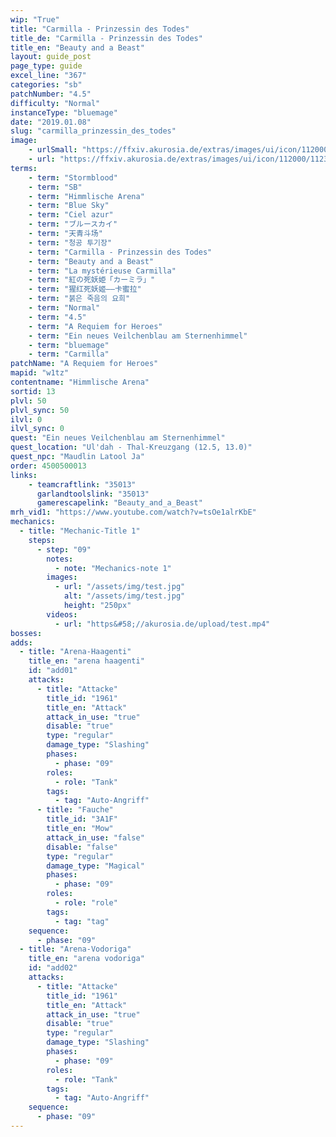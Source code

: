 ```yaml
---
wip: "True"
title: "Carmilla - Prinzessin des Todes"
title_de: "Carmilla - Prinzessin des Todes"
title_en: "Beauty and a Beast"
layout: guide_post
page_type: guide
excel_line: "367"
categories: "sb"
patchNumber: "4.5"
difficulty: "Normal"
instanceType: "bluemage"
date: "2019.01.08"
slug: "carmilla_prinzessin_des_todes"
image:
    - urlSmall: "https://ffxiv.akurosia.de/extras/images/ui/icon/112000/112332.png"
    - url: "https://ffxiv.akurosia.de/extras/images/ui/icon/112000/112332.png"
terms:
    - term: "Stormblood"
    - term: "SB"
    - term: "Himmlische Arena"
    - term: "Blue Sky"
    - term: "Ciel azur"
    - term: "ブルースカイ"
    - term: "天青斗场"
    - term: "청공 투기장"
    - term: "Carmilla - Prinzessin des Todes"
    - term: "Beauty and a Beast"
    - term: "La mystérieuse Carmilla"
    - term: "紅の死妖姫「カーミラ」"
    - term: "猩红死妖姬——卡蜜拉"
    - term: "붉은 죽음의 요희"
    - term: "Normal"
    - term: "4.5"
    - term: "A Requiem for Heroes"
    - term: "Ein neues Veilchenblau am Sternenhimmel"
    - term: "bluemage"
    - term: "Carmilla"
patchName: "A Requiem for Heroes"
mapid: "w1tz"
contentname: "Himmlische Arena"
sortid: 13
plvl: 50
plvl_sync: 50
ilvl: 0
ilvl_sync: 0
quest: "Ein neues Veilchenblau am Sternenhimmel"
quest_location: "Ul'dah - Thal-Kreuzgang (12.5, 13.0)"
quest_npc: "Maudlin Latool Ja"
order: 4500500013
links:
    - teamcraftlink: "35013"
      garlandtoolslink: "35013"
      gamerescapelink: "Beauty_and_a_Beast"
mrh_vid1: "https://www.youtube.com/watch?v=tsOe1alrKbE"
mechanics:
  - title: "Mechanic-Title 1"
    steps:
      - step: "09"
        notes:
          - note: "Mechanics-note 1"
        images:
          - url: "/assets/img/test.jpg"
            alt: "/assets/img/test.jpg"
            height: "250px"
        videos:
          - url: "https&#58;//akurosia.de/upload/test.mp4"
bosses:
adds:
  - title: "Arena-Haagenti"
    title_en: "arena haagenti"
    id: "add01"
    attacks:
      - title: "Attacke"
        title_id: "1961"
        title_en: "Attack"
        attack_in_use: "true"
        disable: "true"
        type: "regular"
        damage_type: "Slashing"
        phases:
          - phase: "09"
        roles:
          - role: "Tank"
        tags:
          - tag: "Auto-Angriff"
      - title: "Fauche"
        title_id: "3A1F"
        title_en: "Mow"
        attack_in_use: "false"
        disable: "false"
        type: "regular"
        damage_type: "Magical"
        phases:
          - phase: "09"
        roles:
          - role: "role"
        tags:
          - tag: "tag"
    sequence:
      - phase: "09"
  - title: "Arena-Vodoriga"
    title_en: "arena vodoriga"
    id: "add02"
    attacks:
      - title: "Attacke"
        title_id: "1961"
        title_en: "Attack"
        attack_in_use: "true"
        disable: "true"
        type: "regular"
        damage_type: "Slashing"
        phases:
          - phase: "09"
        roles:
          - role: "Tank"
        tags:
          - tag: "Auto-Angriff"
    sequence:
      - phase: "09"
---
```

